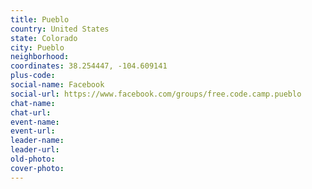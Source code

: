 ```yaml
---
title: Pueblo
country: United States
state: Colorado
city: Pueblo
neighborhood: 
coordinates: 38.254447, -104.609141
plus-code:
social-name: Facebook
social-url: https://www.facebook.com/groups/free.code.camp.pueblo
chat-name:
chat-url:
event-name:
event-url:
leader-name:
leader-url:
old-photo: 
cover-photo:
---
```

